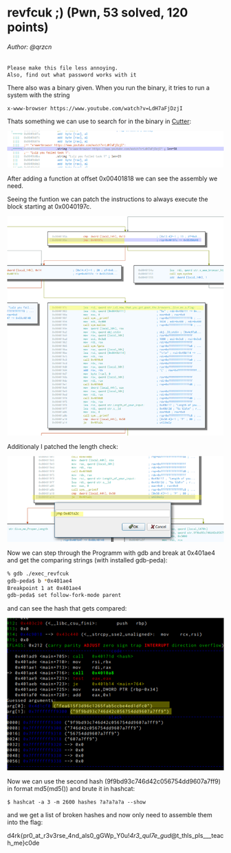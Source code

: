 # revfcuk ;) (Pwn, 53 solved, 120 points)
###### Author: @qrzcn

```
Please make this file less annoying.
Also, find out what password works with it
```
There also was a binary given. 
When you run the binary, it tries to run a system with the string 
```
x-www-browser https://www.youtube.com/watch?v=LdH7aFjDzjI
```

Thats something we can use to search for in the binary in [Cutter](https://github.com/radareorg/cutter): 

![](string.png)

After adding a function at offset 0x00401818 we can see the assembly we need. 

Seeing the funtion we can patch the instructions to always execute the block starting at 0x0040197c. 

![](initAssembly_1.png)

Additionaly I patched the length check: 

![](initAssembly_2.png)



Now we can step through the Programm with gdb and break at  0x401ae4 and get the comparing strings (with installed gdb-peda): 

```bash
% gdb ./exec_revfcuk
gdb-peda$ b *0x401ae4
Breakpoint 1 at 0x401ae4
gdb-peda$ set follow-fork-mode parent
```

and can see the hash that gets compared: 

![](gdb.png)

Now we can use the second hash (9f9bd93c746d42c056754dd9607a7ff9) in format md5(md5()) and brute it in hashcat: 

```
$ hashcat -a 3 -m 2600 hashes ?a?a?a?a --show
```

and we get a list of broken hashes and now only need to assemble them into the flag: 

d4rk{pr0_at_r3v3rse_4nd_als0_gGWp_Y0u!_4r3_qul7e_gud_@t_thls_pls___teach_me}c0de

